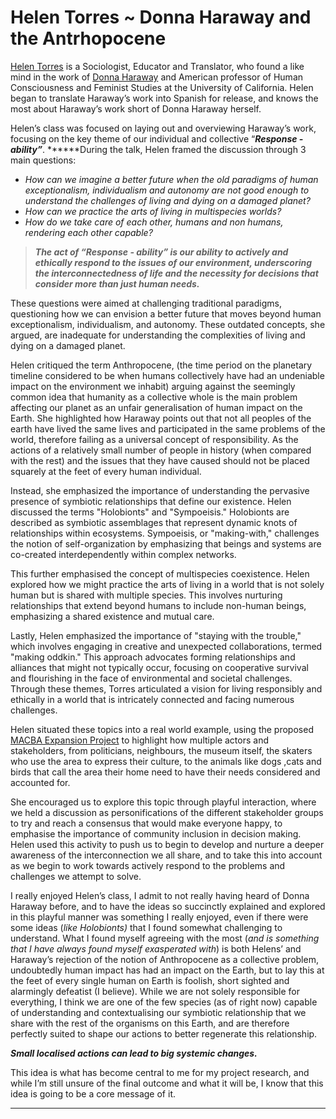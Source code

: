 # Helen Torres  ~ Donna Haraway and the Antrhopocene

[Helen Torres](https://ivam.es/es/presentes/video/) is a Sociologist, Educator and Translator, who found a like mind in the work of [Donna Haraway](https://en.wikipedia.org/wiki/Donna_Haraway) and American professor of Human Consciousness and Feminist Studies at the University of California. Helen began to translate Haraway’s work into Spanish for release, and knows the most about Haraway’s work short of Donna Haraway herself. 

Helen’s class was focused on laying out and overviewing Haraway’s work, focusing on the key theme of our individual and collective “***Response - ability”***. ******During the talk, Helen framed the discussion through 3 main questions:

- *How can we imagine a better future when the old paradigms of human exceptionalism, individualism and autonomy are not good enough to understand the challenges of living and dying on a damaged planet?*
- *How can we practice the arts of living in multispecies worlds?*
- *How do we take care of each other, humans and non humans, rendering each other capable?*

> ***The act of “Response - ability” is our ability to actively and ethically respond to the issues of our environment, underscoring the interconnectedness of life and the necessity for decisions that consider more than just human needs.***
> 

These questions were aimed at challenging traditional paradigms, questioning how we can envision a better future that moves beyond human exceptionalism, individualism, and autonomy. These outdated concepts, she argued, are inadequate for understanding the complexities of living and dying on a damaged planet.

Helen critiqued the term Anthropocene, (the time period on the planetary timeline considered to be when humans collectively have had an undeniable impact on the environment we inhabit) arguing against the seemingly common idea that humanity as a collective whole is the main problem affecting our planet as an unfair generalisation of human impact on the Earth. She highlighted how Haraway points out that not all peoples of the earth have lived the same lives and participated in the same problems of the world, therefore failing as a universal concept of responsibility. As the actions of a relatively small number of people in history (when compared with the rest) and the issues that they have caused should not be placed squarely at the feet of every human individual. 

Instead, she emphasized the importance of understanding the pervasive presence of symbiotic relationships that define our existence. Helen discussed the terms "Holobionts" and "Sympoeisis." Holobionts are described as symbiotic assemblages that represent dynamic knots of relationships within ecosystems. Sympoeisis, or "making-with," challenges the notion of self-organization by emphasizing that beings and systems are co-created interdependently within complex networks. 

This further emphasised the concept of multispecies coexistence. Helen explored how we might practice the arts of living in a world that is not solely human but is shared with multiple species. This involves nurturing relationships that extend beyond humans to include non-human beings, emphasizing a shared existence and mutual care.

Lastly, Helen emphasized the importance of "staying with the trouble," which involves engaging in creative and unexpected collaborations, termed "making oddkin." This approach advocates forming relationships and alliances that might not typically occur, focusing on cooperative survival and flourishing in the face of environmental and societal challenges. Through these themes, Torres articulated a vision for living responsibly and ethically in a world that is intricately connected and facing numerous challenges.

Helen situated these topics into a real world example, using the proposed [MACBA Expansion Project](https://www.salirporbarcelona.com/en/no-to-the-macba-expansion-raval-neighbors/) to highlight how multiple actors and stakeholders, from politicians, neighbours, the museum itself, the skaters who use the area to express their culture, to the animals like dogs ,cats and birds that call the area their home need to have their needs considered and accounted for. 

She encouraged us to explore this topic through playful interaction, where we held a discussion as personifications of the different stakeholder groups to try and reach a consensus that would make everyone happy, to emphasise the importance of community inclusion in decision making. Helen used this activity to push us to begin to develop and nurture a deeper awareness of the interconnection we all share, and to take this into account as we begin to work towards actively respond to the problems and challenges we attempt to solve.

I really enjoyed Helen’s class, I admit to not really having heard of Donna Haraway before, and to have the ideas so succinctly explained and explored in this playful manner was something I really enjoyed, even if there were some ideas (*like Holobionts)* that I found somewhat challenging to understand. What I found myself agreeing with the most (*and is something that I have always found myself exasperated with*) is both Helens’ and Haraway’s rejection of the notion of Anthropocene as a collective problem, undoubtedly human impact has had an impact on the Earth, but to lay this at the feet of every single human on Earth is foolish, short sighted and alarmingly defeatist (I believe). While we are not solely responsible for everything, I think we are one of the few species (as of right now) capable of understanding and contextualising our symbiotic relationship that we share with the rest of the organisms on this Earth, and are therefore perfectly suited to shape our actions to better regenerate this relationship. 

***Small localised actions can lead to big systemic changes.*** 

This idea is what has become central to me for my project research, and while I’m still unsure of the final outcome and what it will be, I know that this idea is going to be a core message of it.

---

